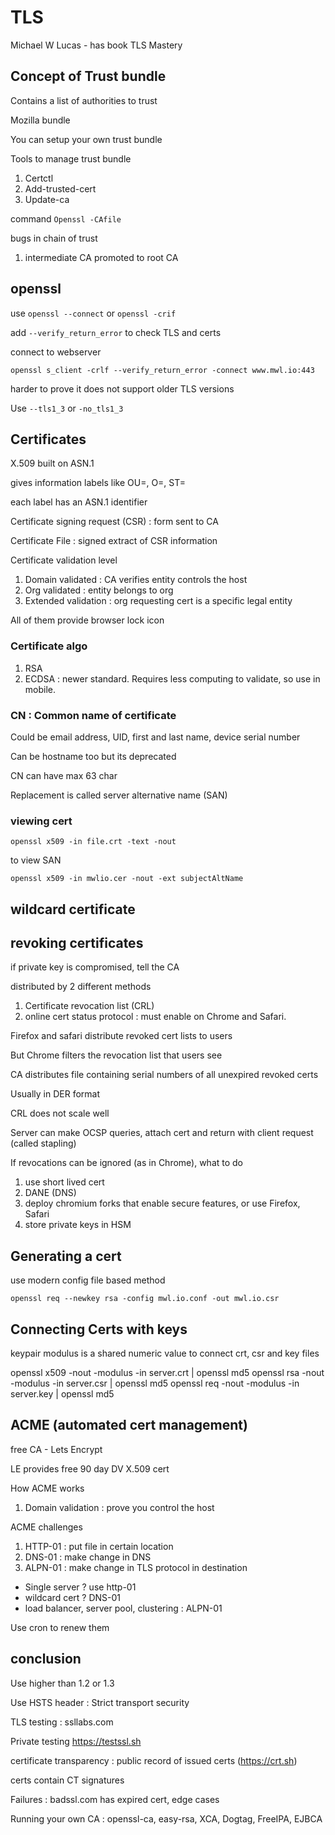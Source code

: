 
# TLS

Michael W Lucas - has book TLS Mastery 

## Concept of Trust bundle

Contains a list of authorities to trust

Mozilla bundle

You can setup your own trust bundle

Tools to manage trust bundle
1. Certctl
1. Add-trusted-cert
1. Update-ca

command `Openssl -CAfile`

bugs in chain of trust
1. intermediate CA promoted to root CA

## openssl 

use `openssl --connect` or `openssl -crif`

add `--verify_return_error` to check TLS and certs

connect to webserver
```
openssl s_client -crlf --verify_return_error -connect www.mwl.io:443
```

harder to prove it does not support older TLS versions

Use `--tls1_3` or `-no_tls1_3`

## Certificates

X.509 built on ASN.1

gives information labels like OU=, O=, ST=

each label has an ASN.1 identifier

Certificate signing request (CSR) : form sent to CA

Certificate File : signed extract of CSR information

Certificate validation level 
1. Domain validated : CA verifies entity controls the host
2. Org validated : entity belongs to org
3. Extended validation : org requesting cert is a specific legal entity

All of them provide browser lock icon

### Certificate algo

1. RSA 
2. ECDSA : newer standard.  Requires less computing to validate, so use in mobile.

### CN : Common name of certificate

Could be email address, UID, first and last name, device serial number

Can be hostname too but its deprecated

CN can have max 63 char

Replacement is called server alternative name (SAN)

### viewing cert

```
openssl x509 -in file.crt -text -nout
```

to view SAN
```
openssl x509 -in mwlio.cer -nout -ext subjectAltName
```

## wildcard certificate

## revoking certificates

if private key is compromised, tell the CA

distributed by 2 different methods
1. Certificate revocation list (CRL)
2. online cert status protocol : must enable on Chrome and Safari.

Firefox and safari distribute revoked cert lists to users

But Chrome filters the revocation list that users see

CA distributes file containing serial numbers of all unexpired revoked certs

Usually in DER format

CRL does not scale well

Server can make OCSP queries, attach cert and return with client request (called stapling)

If revocations can be ignored (as in Chrome), what to do
1. use short lived cert 
2. DANE (DNS)
3. deploy chromium forks that enable secure features, or use Firefox, Safari
4. store private keys in HSM


## Generating a cert

use modern config file based method

```
openssl req --newkey rsa -config mwl.io.conf -out mwl.io.csr
```

## Connecting Certs with keys

keypair modulus is a shared numeric value to connect crt, csr and key files

openssl x509 -nout -modulus -in server.crt | openssl md5
openssl rsa  -nout -modulus -in server.csr | openssl md5 
openssl req  -nout -modulus -in server.key | openssl md5

## ACME (automated cert management)

free CA - Lets Encrypt

LE provides free 90 day DV X.509 cert

How ACME works
1. Domain validation  : prove you control the host

ACME challenges
1. HTTP-01 : put file in certain location
2. DNS-01 : make change in DNS
3. ALPN-01 : make change in TLS protocol in destination

* Single server ? use http-01
* wildcard cert ? DNS-01
* load balancer, server pool, clustering : ALPN-01

Use cron to renew them

## conclusion

Use higher than 1.2 or 1.3

Use HSTS header : Strict transport security

TLS testing : ssllabs.com

Private testing  https://testssl.sh

certificate transparency : public record of issued certs (https://crt.sh)

certs contain CT signatures

Failures : badssl.com has expired cert, edge cases

Running your own CA : openssl-ca, easy-rsa, XCA, Dogtag, FreeIPA, EJBCA


